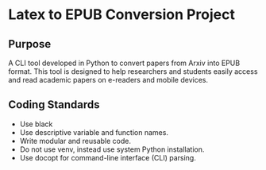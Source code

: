 # Latex to EPUB Conversion Project

## Purpose
A CLI tool developed in Python to convert papers from Arxiv into EPUB format. This tool is designed to help researchers and students easily access and read academic papers on e-readers and mobile devices.

## Coding Standards
- Use black
- Use descriptive variable and function names.
- Write modular and reusable code.
- Do not use venv, instead use system Python installation.
- Use docopt for command-line interface (CLI) parsing.